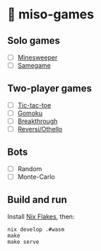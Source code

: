 # :ramen: miso-games

## Solo games

- [ ] [Minesweeper](https://en.wikipedia.org/wiki/Minesweeper)
- [ ] [Samegame](https://en.wikipedia.org/wiki/SameGame)

## Two-player games

- [ ] [Tic-tac-toe](https://en.wikipedia.org/wiki/Tic-tac-toe)
- [ ] [Gomoku](https://en.wikipedia.org/wiki/Gomoku)
- [ ] [Breakthrough](https://en.wikipedia.org/wiki/Breakthrough_(board_game))
- [ ] [Reversi/Othello](https://en.wikipedia.org/wiki/Reversi)

## Bots

- [ ] Random
- [ ] Monte-Carlo

## Build and run

Install [Nix Flakes](https://nixos.wiki/wiki/Flakes), then:

```
nix develop .#wasm
make
make serve
```

